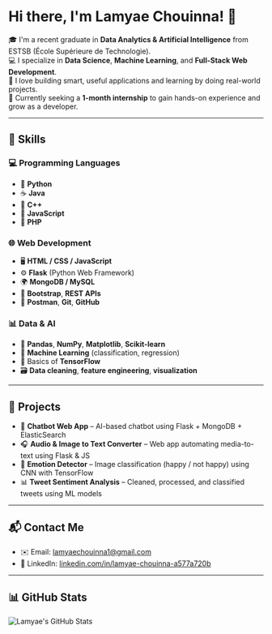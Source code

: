 # Hi there, I'm Lamyae Chouinna! 👋

🎓 I'm a recent graduate in **Data Analytics & Artificial Intelligence** from ESTSB (École Supérieure de Technologie).  
💻 I specialize in **Data Science**, **Machine Learning**, and **Full-Stack Web Development**.  
🚀 I love building smart, useful applications and learning by doing real-world projects.  
🌱 Currently seeking a **1-month internship** to gain hands-on experience and grow as a developer.

---

## 🔧 Skills

### 💻 Programming Languages
- 🐍 **Python**
- ☕ **Java**
- 🔣 **C++**
- 📜 **JavaScript**
- 🧩 **PHP**

### 🌐 Web Development
- 🖥️ **HTML / CSS / JavaScript**
- ⚙️ **Flask** (Python Web Framework)
- 🌍 **MongoDB / MySQL**
- 🎯 **Bootstrap**, **REST APIs**
- 🧪 **Postman**, **Git**, **GitHub**

### 📊 Data & AI
- 🧠 **Pandas**, **NumPy**, **Matplotlib**, **Scikit-learn**
- 🤖 **Machine Learning** (classification, regression)
- 🧠 Basics of **TensorFlow**
- 🗃️ **Data cleaning**, **feature engineering**, **visualization**

---

## 📂 Projects

- 🤖 **Chatbot Web App** – AI-based chatbot using Flask + MongoDB + ElasticSearch  
- 🎧 **Audio & Image to Text Converter** – Web app automating media-to-text using Flask & JS  
- 🧠 **Emotion Detector** – Image classification (happy / not happy) using CNN with TensorFlow  
- 📊 **Tweet Sentiment Analysis** – Cleaned, processed, and classified tweets using ML models

---

## 📬 Contact Me

- ✉️ Email: [lamyaechouinna1@gmail.com](mailto:lamyaechouinna1@gmail.com)  
- 💼 LinkedIn: [linkedin.com/in/lamyae-chouinna-a577a720b](https://www.linkedin.com/in/lamyae-chouinna-a577a720b/)  

---

## 📊 GitHub Stats

![Lamyae's GitHub Stats](https://github-readme-stats.vercel.app/api?username=lamyae19&show_icons=true&count_private=true&hide=contribs)
